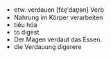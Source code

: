 - etw. verdauen	[fɛɐ̯ˈdaʊ̯ən]	Verb
- Nahrung im Körper verarbeiten
- tiêu hóa
- to digest
- Der Magen verdaut das Essen.
- die Verdauung	digerere
